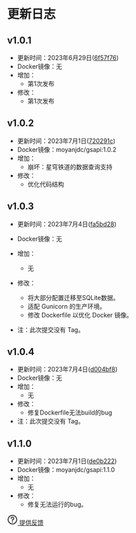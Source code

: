 # 更新日志

## v1.0.1
- 更新时间：2023年6月29日([6f57f76](https://github.com/moyanj/gsapi/commit/6f57f76be56b71ad56b832030760bed76045a150))
- Docker镜像：无
- 增加：
    - 第1次发布
- 修改：
    - 第1次发布
    
## v1.0.2
- 更新时间：2023年7月1日([720291c](https://github.com/moyanj/gsapi/commit/720291c5f216d24db604993525f18abb7565f224))
- Docker镜像：moyanjdc/gsapi:1.0.2
- 增加：
    - 崩坏：星穹铁道的数据查询支持
- 修改：
    - 优化代码结构
    
## v1.0.3
- 更新时间：2023年7月4日([fa5bd28](https://github.com/moyanj/gsapi/commit/fa5bd28ca896e956b28359cad38813c5d6027aac))

- Docker镜像：无
- 增加：
    - 无
- 修改：
    - 将大部分配置迁移至SQLite数据。
    - 适配 Gunicorn 的生产环境。
    - 修改 Dockerfile 以优化 Docker 镜像。
- 注：此次提交没有 Tag。

## v1.0.4
- 更新时间：2023年7月4日([d004bf8](https://github.com/moyanj/gsapi/commit/d004bf86353f05e9ac9360888e0e3e51b94c38b7))
- Docker镜像：无
- 增加：
    - 无
- 修改：
    - 修复Dockerfile无法build的bug
- 注：此次提交没有 Tag。

## v1.1.0
- 更新时间：2023年7月1日([de0b222](https://github.com/moyanj/gsapi/commit/de0b222ac53034b829b5aa50d6d6464c30fe61a1))
- Docker镜像：moyanjdc/gsapi:1.1.0
- 增加：
    - 无
- 修改：
    - 修复无法运行的bug。
    
    
    
    

<a class="mo-feedback-button" href="/feed">
    <svg width="24" height="24" viewBox="0 0 48 48" fill="none" xmlns="http://www.w3.org/2000/svg">
        <path d="M24 44C29.5228 44 34.5228 41.7614 38.1421 38.1421C41.7614 34.5228 44 29.5228 44 24C44 18.4772 41.7614 13.4772 38.1421 9.85786C34.5228 6.23858 29.5228 4 24 4C18.4772 4 13.4772 6.23858 9.85786 9.85786C6.23858 13.4772 4 18.4772 4 24C4 29.5228 6.23858 34.5228 9.85786 38.1421C13.4772 41.7614 18.4772 44 24 44Z" fill="none" stroke="#333" stroke-width="4" stroke-linejoin="round"/>
        <path d="M24 28.6248V24.6248C27.3137 24.6248 30 21.9385 30 18.6248C30 15.3111 27.3137 12.6248 24 12.6248C20.6863 12.6248 18 15.3111 18 18.6248" stroke="#333" stroke-width="4" stroke-linecap="round" stroke-linejoin="round"/>
        <path fill-rule="evenodd" clip-rule="evenodd" d="M24 37.6248C25.3807 37.6248 26.5 36.5055 26.5 35.1248C26.5 33.7441 25.3807 32.6248 24 32.6248C22.6193 32.6248 21.5 33.7441 21.5 35.1248C21.5 36.5055 22.6193 37.6248 24 37.6248Z" fill="#333"/>
    </svg>
        提供反馈
</a>

    
    
